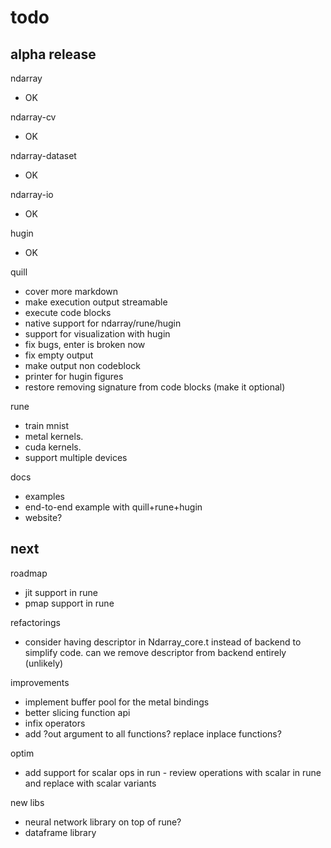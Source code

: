 # todo

## alpha release

ndarray
- OK

ndarray-cv
- OK

ndarray-dataset
- OK

ndarray-io
- OK

hugin
- OK

quill
- cover more markdown
- make execution output streamable
- execute code blocks
- native support for ndarray/rune/hugin
- support for visualization with hugin
- fix bugs, enter is broken now
- fix empty output
- make output non codeblock
- printer for hugin figures
- restore removing signature from code blocks (make it optional)

rune
- train mnist
- metal kernels.
- cuda kernels.
- support multiple devices

docs
- examples
- end-to-end example with quill+rune+hugin
- website?

## next

roadmap
- jit support in rune
- pmap support in rune

refactorings
- consider having descriptor in Ndarray_core.t instead of backend to simplify code. can we remove descriptor from backend entirely (unlikely)

improvements
- implement buffer pool for the metal bindings
- better slicing function api
- infix operators
- add ?out argument to all functions? replace inplace functions?

optim
- add support for scalar ops in run - review operations with scalar in rune and replace with scalar variants

new libs
- neural network library on top of rune?
- dataframe library
